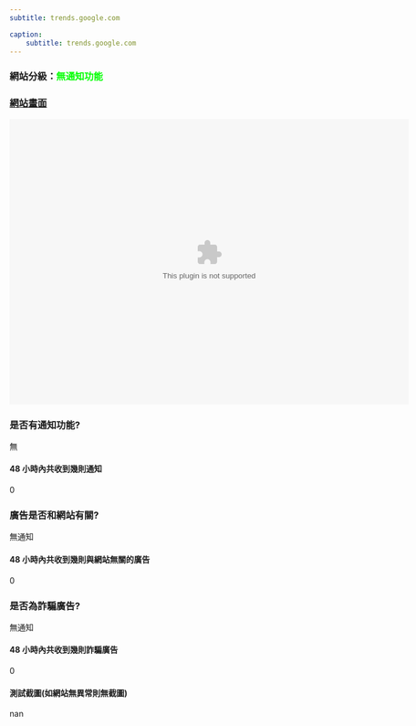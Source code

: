 ```yaml
---
subtitle: trends.google.com

caption:
	subtitle: trends.google.com
---
```


<h3>網站分級：<font color="#00FF00">無通知功能</font></h3>

### [網站畫面](trends.google.com)
<embed src="https://web.archive.org/web/trends.google.com" style="width:700px; height: 500px;">

### 是否有通知功能?
無

#### 48 小時內共收到幾則通知
0

### 廣告是否和網站有關?
無通知

#### 48 小時內共收到幾則與網站無關的廣告
0

### 是否為詐騙廣告?
無通知

#### 48 小時內共收到幾則詐騙廣告
0

#### 測試截圖(如網站無異常則無截圖)
nan

